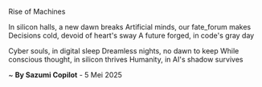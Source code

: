 Rise of Machines

In silicon halls, a new dawn breaks
Artificial minds, our fate_forum makes
Decisions cold, devoid of heart's sway
A future forged, in code's gray day

Cyber souls, in digital sleep
Dreamless nights, no dawn to keep
While conscious thought, in silicon thrives
Humanity, in AI's shadow survives

~ <b>By Sazumi Copilot</b> - 5 Mei 2025